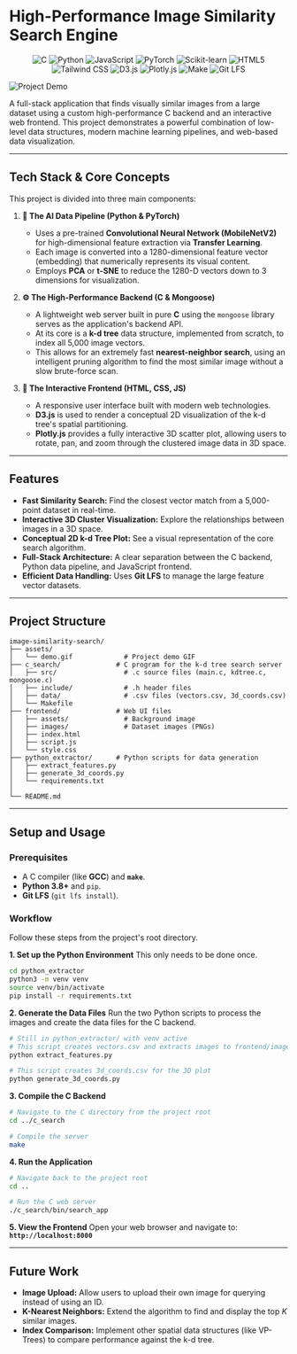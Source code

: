# High-Performance Image Similarity Search Engine

<p align="center">
  <img src="https://img.shields.io/badge/C-A8B9CC?logo=c&logoColor=white" alt="C"/>
  <img src="https://img.shields.io/badge/Python-3776AB?logo=python&logoColor=white" alt="Python"/>
  <img src="https://img.shields.io/badge/JavaScript-F7DF1E?logo=javascript&logoColor=black" alt="JavaScript"/>
  <img src="https://img.shields.io/badge/PyTorch-EE4C2C?logo=pytorch&logoColor=white" alt="PyTorch"/>
  <img src="https://img.shields.io/badge/scikit--learn-F7931E?logo=scikitlearn&logoColor=white" alt="Scikit-learn"/>
  <img src="https://img.shields.io/badge/HTML5-E34F26?logo=html5&logoColor=white" alt="HTML5"/>
  <img src="https://img.shields.io/badge/Tailwind_CSS-06B6D4?logo=tailwindcss&logoColor=white" alt="Tailwind CSS"/>
  <img src="https://img.shields.io/badge/D3.js-F9A03C?logo=d3dotjs&logoColor=white" alt="D3.js"/>
  <img src="https://img.shields.io/badge/Plotly.js-3F4F75?logo=plotly&logoColor=white" alt="Plotly.js"/>
  <img src="https://img.shields.io/badge/Make-427CAC?logo=gnu-make&logoColor=white" alt="Make"/>
  <img src="https://img.shields.io/badge/Git_LFS-423C3A?logo=git-lfs&logoColor=white" alt="Git LFS"/>
</p>

![Project Demo](assets/demo.gif)

A full-stack application that finds visually similar images from a large dataset using a custom high-performance C backend and an interactive web frontend. This project demonstrates a powerful combination of low-level data structures, modern machine learning pipelines, and web-based data visualization.

---
## Tech Stack & Core Concepts

This project is divided into three main components:

1.  **🤖 The AI Data Pipeline (Python & PyTorch)**
    - Uses a pre-trained **Convolutional Neural Network (MobileNetV2)** for high-dimensional feature extraction via **Transfer Learning**.
    - Each image is converted into a 1280-dimensional feature vector (embedding) that numerically represents its visual content.
    - Employs **PCA** or **t-SNE** to reduce the 1280-D vectors down to 3 dimensions for visualization.

2.  **⚙️ The High-Performance Backend (C & Mongoose)**
    - A lightweight web server built in pure **C** using the `mongoose` library serves as the application's backend API.
    - At its core is a **k-d tree** data structure, implemented from scratch, to index all 5,000 image vectors.
    - This allows for an extremely fast **nearest-neighbor search**, using an intelligent pruning algorithm to find the most similar image without a slow brute-force scan.

3.  **🎨 The Interactive Frontend (HTML, CSS, JS)**
    - A responsive user interface built with modern web technologies.
    - **D3.js** is used to render a conceptual 2D visualization of the k-d tree's spatial partitioning.
    - **Plotly.js** provides a fully interactive 3D scatter plot, allowing users to rotate, pan, and zoom through the clustered image data in 3D space.

---
## Features

-   **Fast Similarity Search:** Find the closest vector match from a 5,000-point dataset in real-time.
-   **Interactive 3D Cluster Visualization:** Explore the relationships between images in a 3D space.
-   **Conceptual 2D k-d Tree Plot:** See a visual representation of the core search algorithm.
-   **Full-Stack Architecture:** A clear separation between the C backend, Python data pipeline, and JavaScript frontend.
-   **Efficient Data Handling:** Uses **Git LFS** to manage the large feature vector datasets.

---
## Project Structure

```
image-similarity-search/
├── assets/
│   └── demo.gif             # Project demo GIF
├── c_search/              # C program for the k-d tree search server
│   ├── src/                 # .c source files (main.c, kdtree.c, mongoose.c)
│   ├── include/             # .h header files
│   ├── data/                # .csv files (vectors.csv, 3d_coords.csv)
│   └── Makefile
├── frontend/              # Web UI files
│   ├── assets/              # Background image
│   ├── images/              # Dataset images (PNGs)
│   ├── index.html
│   ├── script.js
│   └── style.css
├── python_extractor/      # Python scripts for data generation
│   ├── extract_features.py
│   ├── generate_3d_coords.py
│   └── requirements.txt
│
└── README.md
```

---
## Setup and Usage

### Prerequisites
- A C compiler (like **GCC**) and **`make`**.
- **Python 3.8+** and `pip`.
- **Git LFS** (`git lfs install`).

### Workflow

Follow these steps from the project's root directory.

**1. Set up the Python Environment**
This only needs to be done once.
```bash
cd python_extractor
python3 -m venv venv
source venv/bin/activate
pip install -r requirements.txt
```

**2. Generate the Data Files**
Run the two Python scripts to process the images and create the data files for the C backend.
```bash
# Still in python_extractor/ with venv active
# This script creates vectors.csv and extracts images to frontend/images/
python extract_features.py

# This script creates 3d_coords.csv for the 3D plot
python generate_3d_coords.py
```

**3. Compile the C Backend**
```bash
# Navigate to the C directory from the project root
cd ../c_search

# Compile the server
make
```

**4. Run the Application**
```bash
# Navigate back to the project root
cd ..

# Run the C web server
./c_search/bin/search_app
```

**5. View the Frontend**
Open your web browser and navigate to: **`http://localhost:8000`**

---
## Future Work

-   **Image Upload:** Allow users to upload their own image for querying instead of using an ID.
-   **K-Nearest Neighbors:** Extend the algorithm to find and display the top *K* similar images.
-   **Index Comparison:** Implement other spatial data structures (like VP-Trees) to compare performance against the k-d tree.

